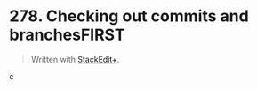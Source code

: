 # 278. Checking out commits and branchesFIRST


> Written with [StackEdit+](https://stackedit.net/).


c
<!--stackedit_data:
eyJoaXN0b3J5IjpbNjc5NTMxODE4XX0=
-->